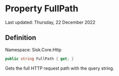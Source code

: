 # Property FullPath
Last updated: Thursday, 22 December 2022

## Definition
Namespace: Sisk.Core.Http

```csharp
public string FullPath { get; }
```

Gets the full HTTP request path with the query string.

